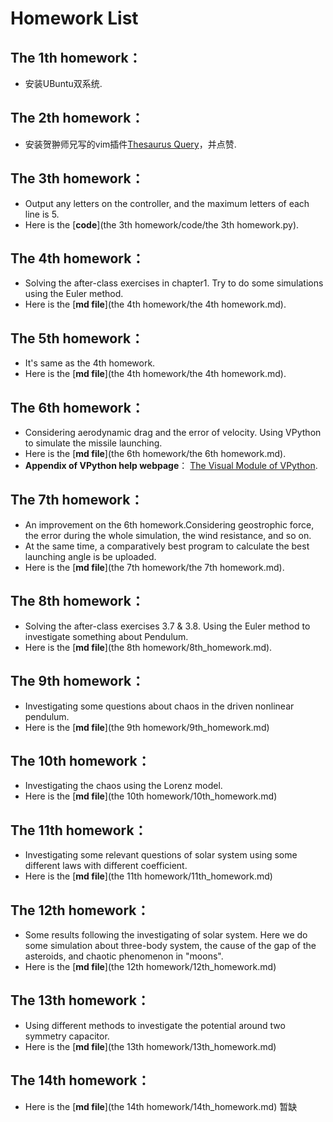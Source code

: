 # Homework List

## The 1th homework：
- 安装UBuntu双系统.

## The 2th homework：
- 安装贺翀师兄写的vim插件[Thesaurus Query](https://github.com/Ron89/thesaurus_query.vim)，并点赞.

## The 3th homework：
- Output any letters on the controller, and the maximum letters of each line is 5.
- Here is the [**code**](the 3th homework/code/the 3th homework.py).

## The 4th homework：
- Solving the after-class exercises in chapter1. Try to do some simulations using the Euler method.
- Here is the [**md file**](the 4th homework/the 4th homework.md).

## The 5th homework：
- It's same as the 4th homework.
- Here is the [**md file**](the 4th homework/the 4th homework.md).

## The 6th homework：
- Considering aerodynamic drag and the error of velocity. Using VPython to simulate the missile launching.
- Here is the [**md file**](the 6th homework/the 6th homework.md).
- **Appendix of VPython help webpage**： [The Visual Module of VPython](http://www.vpython.org/contents/docs_vp5/visual/index.html).

## The 7th homework：
- An improvement on the 6th homework.Considering geostrophic force, the error during the whole simulation, the wind resistance, and so on. 
- At the same time, a comparatively best program to calculate the best launching angle is be uploaded.
- Here is the [**md file**](the 7th homework/the 7th homework.md).

## The 8th homework：
- Solving the after-class exercises 3.7 & 3.8. Using the Euler method to investigate something about Pendulum.
- Here is the [**md file**](the 8th homework/8th_homework.md).

## The 9th homework：
- Investigating some questions about chaos in the driven nonlinear pendulum.
- Here is the [**md file**](the 9th homework/9th_homework.md)

## The 10th homework：
- Investigating the chaos using the Lorenz model.
- Here is the [**md file**](the 10th homework/10th_homework.md)

## The 11th homework：
- Investigating some relevant questions of solar system using some different laws with different coefficient.
- Here is the [**md file**](the 11th homework/11th_homework.md)

## The 12th homework：
- Some results following the investigating of solar system. Here we do some simulation about three-body system, the cause of the gap of the asteroids, and chaotic phenomenon in "moons".
- Here is the [**md file**](the 12th homework/12th_homework.md)

## The 13th homework：
- Using different methods to investigate the potential around two symmetry capacitor.
- Here is the [**md file**](the 13th homework/13th_homework.md)

## The 14th homework：
- Here is the [**md file**](the 14th homework/14th_homework.md)  暂缺
